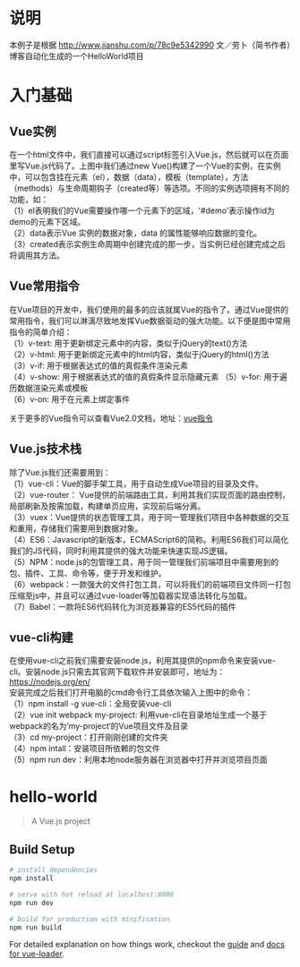 # 说明  
本例子是根据 http://www.jianshu.com/p/78c9e5342990 文／劳卜（简书作者）博客自动化生成的一个HelloWorld项目  
# 入门基础  
## Vue实例  
在一个html文件中，我们直接可以通过script标签引入Vue.js，然后就可以在页面里写Vue.js代码了。上图中我们通过new Vue()构建了一个Vue的实例，在实例中，可以包含挂在元素（el），数据（data），模板（template），方法（methods）与生命周期钩子（created等）等选项。不同的实例选项拥有不同的功能，如：  
（1）el表明我们的Vue需要操作哪一个元素下的区域，'#demo'表示操作id为demo的元素下区域。  
（2）data表示Vue 实例的数据对象，data 的属性能够响应数据的变化。  
（3）created表示实例生命周期中创建完成的那一步，当实例已经创建完成之后将调用其方法。     
## Vue常用指令  
在Vue项目的开发中，我们使用的最多的应该就属Vue的指令了。通过Vue提供的常用指令，我们可以淋漓尽致地发挥Vue数据驱动的强大功能。以下便是图中常用指令的简单介绍：  
（1）v-text: 用于更新绑定元素中的内容，类似于jQuery的text()方法  
（2）v-html: 用于更新绑定元素中的html内容，类似于jQuery的html()方法  
（3）v-if: 用于根据表达式的值的真假条件渲染元素  
（4）v-show: 用于根据表达式的值的真假条件显示隐藏元素
（5）v-for: 用于遍历数据渲染元素或模板  
（6）v-on: 用于在元素上绑定事件  
  
关于更多的Vue指令可以查看Vue2.0文档，地址：[vue指令](https://vuefe.cn/api/#指令)  
## Vue.js技术栈    
除了Vue.js我们还需要用到：  
（1）vue-cli：Vue的脚手架工具，用于自动生成Vue项目的目录及文件。  
（2）vue-router： Vue提供的前端路由工具，利用其我们实现页面的路由控制，局部刷新及按需加载，构建单页应用，实现前后端分离。  
（3）vuex：Vue提供的状态管理工具，用于同一管理我们项目中各种数据的交互和重用，存储我们需要用到数据对象。  
（4）ES6：Javascript的新版本，ECMAScript6的简称。利用ES6我们可以简化我们的JS代码，同时利用其提供的强大功能来快速实现JS逻辑。  
（5）NPM：node.js的包管理工具，用于同一管理我们前端项目中需要用到的包、插件、工具、命令等，便于开发和维护。  
（6）webpack：一款强大的文件打包工具，可以将我们的前端项目文件同一打包压缩至js中，并且可以通过vue-loader等加载器实现语法转化与加载。  
（7）Babel：一款将ES6代码转化为浏览器兼容的ES5代码的插件  
## vue-cli构建  
在使用vue-cli之前我们需要安装node.js，利用其提供的npm命令来安装vue-cli。安装node.js只需去其官网下载软件并安装即可，地址为：https://nodejs.org/en/  
安装完成之后我们打开电脑的cmd命令行工具依次输入上图中的命令：  
（1）npm install -g vue-cli：全局安装vue-cli  
（2）vue init webpack my-project: 利用vue-cli在目录地址生成一个基于webpack的名为’my-project‘的Vue项目文件及目录  
（3）cd my-project：打开刚刚创建的文件夹  
（4）npm intall：安装项目所依赖的包文件  
（5）npm run dev：利用本地node服务器在浏览器中打开并浏览项目页面  






# hello-world

> A Vue.js project

## Build Setup

``` bash
# install dependencies
npm install

# serve with hot reload at localhost:8080
npm run dev

# build for production with minification
npm run build
```

For detailed explanation on how things work, checkout the [guide](http://vuejs-templates.github.io/webpack/) and [docs for vue-loader](http://vuejs.github.io/vue-loader).
